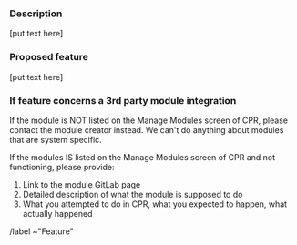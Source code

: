 ### Description

[put text here]

### Proposed feature

[put text here]

### If feature concerns a 3rd party module integration

If the module is NOT listed on the Manage Modules screen of CPR, please contact the module
creator instead.  We can't do anything about modules that are system specific.

If the modules IS listed on the Manage Modules screen of CPR and not functioning, please provide:

1. Link to the module GitLab page
2. Detailed description of what the module is supposed to do
3. What you attempted to do in CPR, what you expected to happen, what actually happened

/label ~"Feature"